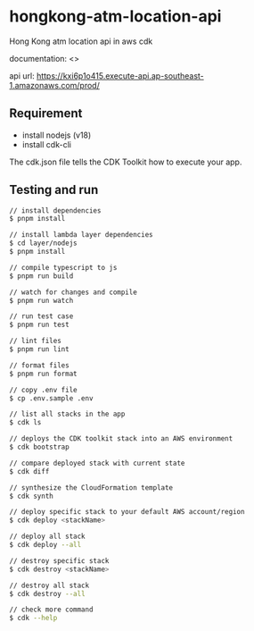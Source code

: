 # hongkong-atm-location-api

Hong Kong atm location api in aws cdk

documentation: <>

api url: <https://kxi6p1o415.execute-api.ap-southeast-1.amazonaws.com/prod/>

## Requirement

- install nodejs (v18)
- install cdk-cli

The cdk.json file tells the CDK Toolkit how to execute your app.

## Testing and run

```zsh
// install dependencies
$ pnpm install

// install lambda layer dependencies
$ cd layer/nodejs
$ pnpm install

// compile typescript to js
$ pnpm run build

// watch for changes and compile
$ pnpm run watch

// run test case
$ pnpm run test

// lint files
$ pnpm run lint

// format files
$ pnpm run format
```

```zsh
// copy .env file
$ cp .env.sample .env

// list all stacks in the app
$ cdk ls

// deploys the CDK toolkit stack into an AWS environment
$ cdk bootstrap

// compare deployed stack with current state
$ cdk diff

// synthesize the CloudFormation template
$ cdk synth

// deploy specific stack to your default AWS account/region
$ cdk deploy <stackName>

// deploy all stack
$ cdk deploy --all

// destroy specific stack
$ cdk destroy <stackName>

// destroy all stack
$ cdk destroy --all

// check more command
$ cdk --help
```
